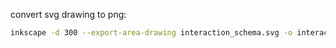 convert svg drawing to png:

```bash
inkscape -d 300 --export-area-drawing interaction_schema.svg -o interaction_schema.pdf
```
